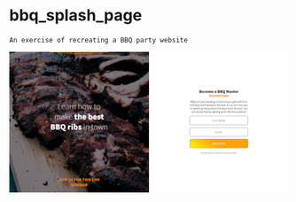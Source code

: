 # bbq_splash_page
    An exercise of recreating a BBQ party website

![BBQ page screenshot](img\bbq.PNG)